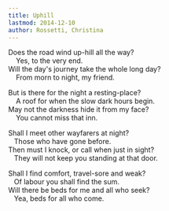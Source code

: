 ```yaml
---
title: Uphill
lastmod: 2014-12-10
author: Rossetti, Christina
---
```

Does the road wind up-hill all the way?  
&nbsp;&nbsp;&nbsp; Yes, to the very end.  
Will the day's journey take the whole long day?  
&nbsp;&nbsp;&nbsp; From morn to night, my friend.  

But is there for the night a resting-place?  
&nbsp;&nbsp;&nbsp; A roof for when the slow dark hours begin.  
May not the darkness hide it from my face?  
&nbsp;&nbsp;&nbsp; You cannot miss that inn.  

Shall I meet other wayfarers at night?  
&nbsp;&nbsp; Those who have gone before.  
Then must I knock, or call when just in sight?  
&nbsp;&nbsp; They will not keep you standing at that door.  

Shall I find comfort, travel-sore and weak?  
&nbsp;&nbsp; Of labour you shall find the sum.  
Will there be beds for me and all who seek?  
&nbsp;&nbsp; Yea, beds for all who come.

